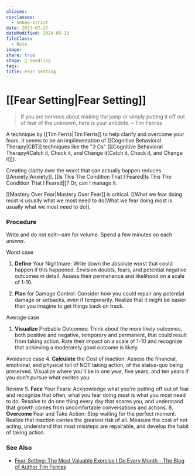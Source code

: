 ```yaml
---
aliases: 
cssclasses:
  - embed-strict
date: 2023-07-25
dateModified: 2024-05-13
fileClass:
  - Note
image: 
share: true
stage: 🌱 Seedling
tags: 
title: Fear Setting
---
```


# [[Fear Setting|Fear Setting]]

> If you are nervous about making the jump or simply putting it off out of fear of the unknown, here is your antidote. 
> – Tim Ferriss

A technique by [[Tim Ferris|Tim Ferris]] to help clarify and overcome your fears. It seems to be an implimentation of [[Cognitive Behavioral Therapy|CBT]] techniques like the "3 Cs" ([[Cognitive Behavioral Therapy#Catch it, Check it, and Change it|Catch it, Check it, and Change it]]).

Creating clarity over the worst that can actually happen reduces [[Anxiety|Anxiety]]. [[Is This The Condition That I Feared|Is This The Condition That I Feared]]? Or, can I manage it.

[[Mastery Over Fear|Mastery Over Fear]] is critical. [[What we fear doing most is usually what we most need to do|What we fear doing most is usually what we most need to do]]. 

### Procedure

Write and do not edit—aim for volume. Spend a few minutes on each answer.

Worst case
1. **Define** Your Nightmare: Write down the absolute worst that could happen if this happened. Envision doubts, fears, and potential negative outcomes in detail. Assess their permanence and likelihood on a scale of 1-10.

2. **Plan** for Damage Control: Consider how you could repair any potential damage or setbacks, even if temporarily. Realize that it might be easier than you imagine to get things back on track.

Average case
1. **Visualize** Probable Outcomes: Think about the more likely outcomes, both positive and negative, temporary and permanent, that could result from taking action. Rate their impact on a scale of 1-10 and recognize that achieving a moderately good outcome is likely.

Avoidance case
4. **Calculate** the Cost of Inaction: Assess the financial, emotional, and physical toll of NOT taking action, of the status-quo being preserved. Visualize where you'll be in one year, five years, and ten years if you don't pursue what excites you.

Review
5. **Face** Your Fears: Acknowledge what you're putting off out of fear and recognize that often, what you fear doing most is what you most need to do. Resolve to do one thing every day that scares you, and understand that growth comes from uncomfortable conversations and actions.
8. **Overcome** Fear and Take Action: Stop waiting for the perfect moment. Realize that inaction carries the greatest risk of all. Measure the cost of not acting, understand that most missteps are repairable, and develop the habit of taking action.

### See Also

- [Fear-Setting: The Most Valuable Exercise I Do Every Month - The Blog of Author Tim Ferriss](https://tim.blog/2017/05/15/fear-setting/)
